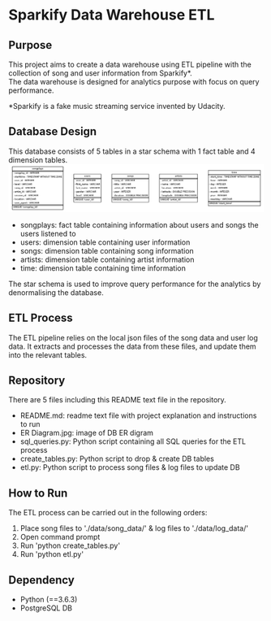 # Sparkify Data Warehouse ETL

## Purpose 
This project aims to create a data warehouse using ETL pipeline with the collection of song and user information from Sparkify*.<br>
The data warehouse is designed for analytics purpose with focus on query performance.

*Sparkify is a fake music streaming service invented by Udacity.

## Database Design 
This database consists of 5 tables in a star schema with 1 fact table and 4 dimension tables.
![DB ER Diagram](er_diagram.png)<br>
- songplays: fact table containing information about users and songs the users listened to
- users: dimension table containing user information
- songs: dimension table containing song information
- artists: dimension table containing artist information
- time: dimension table containing time information

The star schema is used to improve query performance for the analytics by denormalising the database.

## ETL Process
The ETL pipeline relies on the local json files of the song data and user log data. 
It extracts and processes the data from these files, and update them into the relevant tables. 

## Repository
There are 5 files including this README text file in the repository.
- README.md: readme text file with project explanation and instructions to run 
- ER Diagram.jpg: image of DB ER digram
- sql_queries.py: Python script containing all SQL queries for the ETL process
- create_tables.py: Python script to drop & create DB tables
- etl.py: Python script to process song files & log files to update DB

## How to Run
The ETL process can be carried out in the following orders:
1. Place song files to './data/song_data/' & log files to './data/log_data/'
2. Open command prompt
3. Run 'python create_tables.py'
4. Run 'python etl.py'

## Dependency
- Python (==3.6.3)
- PostgreSQL DB
